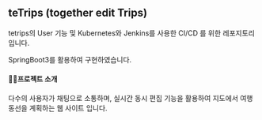## teTrips (together edit Trips)

tetrips의 User 기능 및 Kubernetes와 Jenkins를 사용한 CI/CD 를 위한 레포지토리 입니다.

SpringBoot3를 활용하여 구현하였습니다.



#### 👨‍🏫프로젝트 소개

다수의 사용자가 채팅으로 소통하며, 실시간 동시 편집 기능을 활용하여 지도에서 여행 동선을 계획하는 웹 사이트 입니다.
